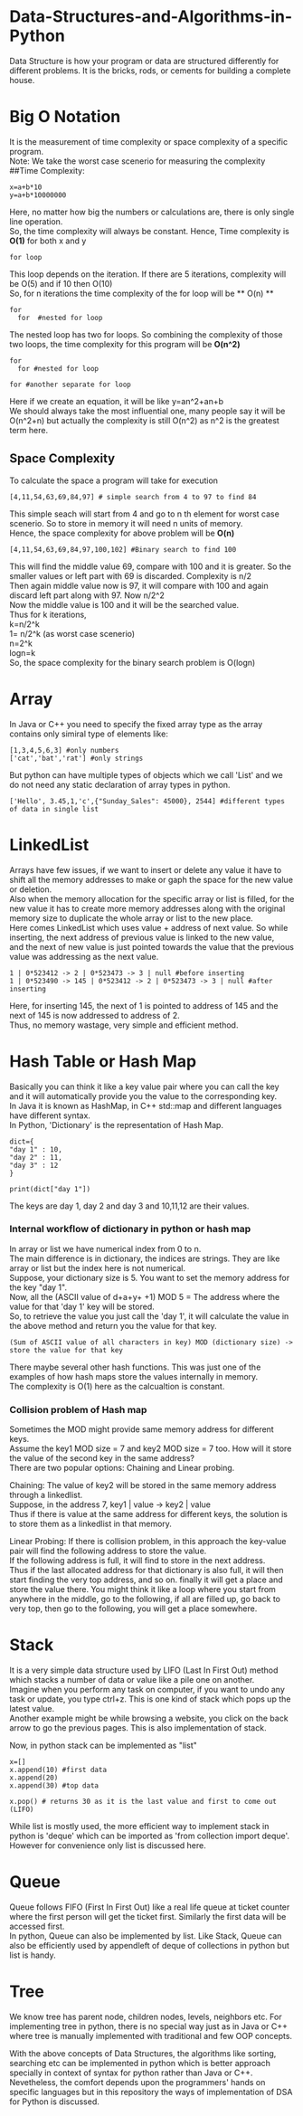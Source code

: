 # Data-Structures-and-Algorithms-in-Python
Data Structure is how your program or data are structured differently for different problems. It is the bricks, rods, or cements for building a complete house. 

# Big O Notation
It is the measurement of time complexity or space complexity of a specific program.  
Note: We take the worst case scenerio for measuring the complexity  
##Time Complexity:
```
x=a+b*10
y=a+b*10000000
```
Here, no matter how big the numbers or calculations are, there is only single line operation.  
So, the time complexity will always be constant. Hence, Time complexity is  **O(1)** for both x and y  

```
for loop
```
This loop depends on the iteration. If there are 5 iterations, complexity will be O(5) and if 10 then O(10)  
So, for n iterations the time complexity of the for loop will be ** O(n) **  

```
for
  for  #nested for loop
```
The nested loop has two for loops. So combining the complexity of those two loops, the time complexity for this program will be **O(n^2)**

```
for
  for #nested for loop

for #another separate for loop
```
Here if we create an equation, it will be like y=an^2+an+b  
We should always take the most influential one, many people say it will be O(n^2+n) but actually the complexity is still O(n^2) as n^2 is the greatest term here.

## Space Complexity
To calculate the space a program will take for execution

```
[4,11,54,63,69,84,97] # simple search from 4 to 97 to find 84
```
This simple seach will start from 4 and go to n th element for worst case scenerio. So to store in memory it will need n units of memory.   
Hence, the space complexity for above problem will be **O(n)**

```
[4,11,54,63,69,84,97,100,102] #Binary search to find 100
```
This will find the middle value 69, compare with 100 and it is greater. So the smaller values or left part with 69 is discarded. Complexity is n/2  
Then again middle value now is 97, it will compare with 100 and again discard left part along with 97. Now n/2^2  
Now the middle value is 100 and it will be the searched value.   
Thus for k iterations,   
k=n/2^k  
1= n/2^k (as worst case scenerio)  
n=2^k  
logn=k  
So, the space complexity for the binary search problem is O(logn)  

# Array
In Java or C++ you need to specify the fixed array type as the array contains only simiral type of elements like:
```
[1,3,4,5,6,3] #only numbers
['cat','bat','rat'] #only strings
```
But python can have multiple types of objects which we call 'List' and we do not need any static declaration of array types in python.
```
['Hello', 3.45,1,'c',{"Sunday_Sales": 45000}, 2544] #different types of data in single list
```
# LinkedList
Arrays have few issues, if we want to insert or delete any value it have to shift all the memory addresses to make or gaph the space for the new value or deletion.  
Also when the memory allocation for the specific array or list is filled, for the new value it has to create more memory addresses along with the original memory size to duplicate the whole array or list to the new place.  
Here comes LinkedList which uses value + address of next value. So while inserting, the next address of previous value is linked to the new value,  
and the next of new value is just pointed towards the value that the previous value was addressing as the next value.
```
1 | 0*523412 -> 2 | 0*523473 -> 3 | null #before inserting
1 | 0*523490 -> 145 | 0*523412 -> 2 | 0*523473 -> 3 | null #after inserting
```
Here, for inserting 145, the next of 1 is pointed to address of 145 and the next of 145 is now addressed to address of 2.   
Thus, no memory wastage, very simple and efficient method.

# Hash Table or Hash Map
Basically you can think it like a key value pair where you can call the key and it will automatically provide you the value to the corresponding key.  
In Java it is known as HashMap, in C++ std::map and different languages have different syntax.  
In Python, 'Dictionary' is the representation of Hash Map.  
```
dict={
"day 1" : 10,
"day 2" : 11,
"day 3" : 12
}

print(dict["day 1"])
```
The keys are day 1, day 2 and day 3 and 10,11,12 are their values.

### Internal workflow of dictionary in python or hash map
In array or list we have numerical index from 0 to n.     
The main difference is in dictionary, the indices are strings. They are like array or list but the index here is not numerical.   
Suppose, your dictionary size is 5. You want to set the memory address for the key "day 1".  
Now, all the (ASCII value of d+a+y+ +1) MOD 5 = The address where the value for that 'day 1' key will be stored.  
So, to retrieve the value you just call the 'day 1', it will calculate the value in the above method and return you the value for that key.  
```
(Sum of ASCII value of all characters in key) MOD (dictionary size) -> store the value for that key
```
There maybe several other hash functions. This was just one of the examples of how hash maps store the values internally in memory.  
The complexity is O(1) here as the calcualtion is constant.  

### Collision problem of Hash map
Sometimes the MOD might provide same memory address for different keys.  
Assume the key1 MOD size = 7 and key2 MOD size = 7 too. How will it store the value of the second key in the same address?  
There are two popular options: Chaining and Linear probing.  

Chaining: The value of key2 will be stored in the same memory address through a linkedlist.  
Suppose, in the address 7, key1 | value -> key2 | value   
Thus if there is value at the same address for different keys, the solution is to store them as a linkedlist in that memory.  

Linear Probing: If there is collision problem, in this approach the key-value pair will find the following address to store the value.   
If the following address is full, it will find to store in the next address.   
Thus if the last allocated address for that dictionary is also full, it will then start finding the very top address, and so on. finally it will get a place and store the value there. You might think it like a loop where you start from anywhere in the middle, go to the following, if all are filled up, go back to very top, then go to the following, you will get a place somewhere.

# Stack
It is a very simple data structure used by LIFO (Last In First Out) method which stacks a number of data or value like a pile one on another.  
Imagine when you perform any task on computer, if you want to undo any task or update, you type ctrl+z. This is one kind of stack which pops up the latest value.  
Another example might be while browsing a website, you click on the back arrow to go the previous pages. This is also implementation of stack.  

Now, in python stack can be implemented as "list"
```
x=[]
x.append(10) #first data
x.append(20)
x.append(30) #top data

x.pop() # returns 30 as it is the last value and first to come out (LIFO)
```
While list is mostly used, the more efficient way to implement stack in python is 'deque' which can be imported as 'from collection import deque'. However for convenience only list is discussed here.  

# Queue
Queue follows FIFO (First In First Out) like a real life queue at ticket counter where the first person will get the ticket first. Similarly the first data will be accessed first.  
In python, Queue can also be implemented by list. Like Stack, Queue can also be efficiently used by appendleft of deque of collections in python but list is handy.

# Tree
We know tree has parent node, children nodes, levels, neighbors etc. For implementing tree in python, there is no special way just as in Java or C++ where tree is manually implemented with traditional and few OOP concepts.

With the above concepts of Data Structures, the algorithms like sorting, searching etc can be implemented in python which is better approach specially in context of syntax for python rather than Java or C++.   Nevetheless, the comfort depends upon the programmers' hands on specific languages but in this repository the ways of implementation of DSA for Python is discussed.












